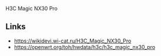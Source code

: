 H3C Magic NX30 Pro





















## Links

* <https://wikidevi.wi-cat.ru/H3C_Magic_NX30_Pro>
* <https://openwrt.org/toh/hwdata/h3c/h3c_magic_nx30_pro>
